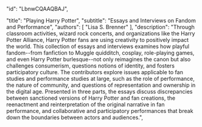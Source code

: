 "id": "LbnwCQAAQBAJ",

"title": "Playing Harry Potter",
 "subtitle": "Essays and Interviews on Fandom and Performance",
 "authors": [
    "Lisa S. Brenner"
  ],
  "description": "Through classroom activities, wizard rock concerts, and organizations like the Harry Potter Alliance, Harry Potter fans are using creativity to positively impact the world. This collection of essays and interviews examines how playful fandom--from fanfiction to Muggle quidditch, cosplay, role-playing games, and even Harry Potter burlesque--not only reimagines the canon but also challenges consumerism, questions notions of identity, and fosters participatory culture. The contributors explore issues applicable to fan studies and performance studies at large, such as the role of performance, the nature of community, and questions of representation and ownership in the digital age. Presented in three parts, the essays discuss discrepancies between sanctioned versions of Harry Potter and fan creations, the reenactment and reinterpretation of the original narrative in fan performance, and collaborative and participatory performances that break down the boundaries between actors and audiences.",

